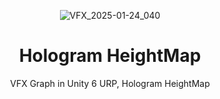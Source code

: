 
<header>
  
![VFX_2025-01-24_040](https://github.com/user-attachments/assets/935ebaa9-a945-4435-9984-83c095e44e20)


# Hologram HeightMap

VFX Graph in Unity 6 URP, Hologram HeightMap

</header>

